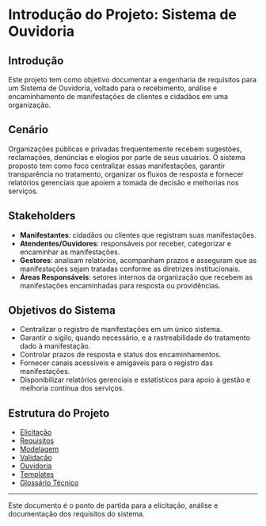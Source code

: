 # Introdução do Projeto: Sistema de Ouvidoria

## Introdução
Este projeto tem como objetivo documentar a engenharia de requisitos para um Sistema de Ouvidoria, voltado para o recebimento, análise e encaminhamento de manifestações de clientes e cidadãos em uma organização.

## Cenário
Organizações públicas e privadas frequentemente recebem sugestões, reclamações, denúncias e elogios por parte de seus usuários. O sistema proposto tem como foco centralizar essas manifestações, garantir transparência no tratamento, organizar os fluxos de resposta e fornecer relatórios gerenciais que apoiem a tomada de decisão e melhorias nos serviços.

## Stakeholders
- **Manifestantes**: cidadãos ou clientes que registram suas manifestações.
- **Atendentes/Ouvidores**: responsáveis por receber, categorizar e encaminhar as manifestações.
- **Gestores**: analisam relatórios, acompanham prazos e asseguram que as manifestações sejam tratadas conforme as diretrizes institucionais.
- **Áreas Responsáveis**: setores internos da organização que recebem as manifestações encaminhadas para resposta ou providências.

## Objetivos do Sistema
- Centralizar o registro de manifestações em um único sistema.
- Garantir o sigilo, quando necessário, e a rastreabilidade do tratamento dado à manifestação.
- Controlar prazos de resposta e status dos encaminhamentos.
- Fornecer canais acessíveis e amigáveis para o registro das manifestações.
- Disponibilizar relatórios gerenciais e estatísticos para apoio à gestão e melhoria contínua dos serviços.

## Estrutura do Projeto

- [Elicitação](./gestao-ouvidoria/elicitacao/visao-geral.md)
- [Requisitos](./gestao-ouvidoria/requisitos/visao-geral.md)
- [Modelagem](./gestao-ouvidoria/modelagem/visao-geral.md)
- [Validação](./gestao-ouvidoria/validacao/visao-geral.md)
- [Ouvidoria](./ouvidoria/visao-geral.md)
- [Templates](./templates/visao-geral.md)
- [Glossário Técnico](./glossario/visao-geral.md)


---

Este documento é o ponto de partida para a elicitação, análise e documentação dos requisitos do sistema.
